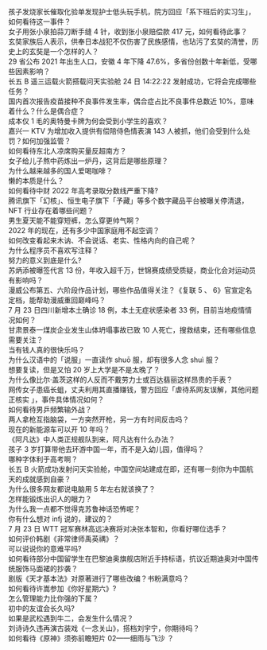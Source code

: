 孩子发烧家长催取化验单发现护士低头玩手机，院方回应「系下班后的实习生」，如何看待这一事件？  
女子用张小泉拍蒜刀断手缝 4 针，收到张小泉赔偿款 417 元，如何看待此事？  
玄奘家族后人表示，供奉日本战犯不仅伤害了民族感情，也玷污了玄奘的清誉，历史上的玄奘是一个怎样的人？  
29 省公布 2021 年出生人口，安徽 4 年下降 47.6%，多省份创数十年新低，受哪些因素影响？  
长五 B 遥三运载火箭搭载问天实验舱 24 日 14:22:22 发射成功，它将会完成哪些任务？  
国内首次报告疫苗接种不良事件发生率，偶合症占比不良事件总数近 10%，意味着什么？什么是偶合症？  
成本仅 1 毛的奥特曼卡牌为何会受到小学生的喜欢？  
嘉兴一 KTV 为增加收入提供有偿陪侍色情表演 143 人被抓，他们会受到什么处罚？如何加强监管？  
如何看待东北人凉席购买量反超南方？  
女子给儿子熬中药炼出一炉丹，这背后是哪些原理？  
为什么越来越多的国人爱喝咖啡？  
懒的本质是什么？  
如何看待中财 2022 年高考录取分数线严重下降?  
腾讯旗下「幻核」、恒生电子旗下「予藏」等多个数字藏品平台被曝关停清退，NFT 行业存在着哪些问题？  
男生夏天能不能穿短裤，怎么穿更帅气啊？  
2022 年的现在，还有多少中国家庭用不起空调？  
如何改变看起来木讷、不会说话、老实、性格内向的自己呢？  
为什么程序员不喜欢写注释？  
努力的意义到底是什么?  
苏炳添被曝签代言 13 份，年收入超千万，世锦赛成绩受质疑，商业化会对运动员有影响吗？  
漫威公布第五、六阶段作品计划，哪些作品值得关注？《复联 5 、 6》官宣定名定档，能帮助漫威重回巅峰吗？  
7 月 23 日四川新增本土确诊 18 例，本土无症状感染者 33 例，目前当地疫情情况如何？  
甘肃景泰一煤炭企业发生山体坍塌事故已致 10 人死亡，搜救结束，还有哪些信息需要关注？  
当有钱人真的很快乐吗？  
为什么汉语中的「说服」一直读作 shuō 服，却有很多人念 shuì 服？  
想要复读，但是又怕 20 岁上大学是不是太晚了？  
为什么像比尔·盖茨这样的人反而不戴劳力士或百达翡丽这样昂贵的手表？  
网传女子患癌长蛆，丈夫利用其直播赚钱，警方回应「虐待系网友误解，其他问题正核实 」，事件具体情况如何？  
如何看待男乒频繁输外战？  
两人拿枪互指脑袋，一方突然开枪，另一方有时间反击吗？  
现在的新能源车可以开 10 年吗？  
《阿凡达》中人类正规舰队到来，阿凡达有什么办法？  
孩子 3 岁打算带他去环游中国一年，而不是入幼儿园，值得吗？  
哪种字体利于高考啊？  
长五 B 火箭成功发射问天实验舱，中国空间站建成在即，还有哪一刻你为中国航天的成就感到自豪？  
为什么很多网友都说电脑用 5 年左右就该换了？  
怎样能锻炼出识人的眼力？  
为什么我一点都不觉得克苏鲁神话恐怖呢？  
你有什么想对 infj 说的，建议的？  
7 月 23 日 WTT 冠军赛林高远决赛将对决张本智和，你看好哪位选手？  
如何评价韩剧《非常律师禹英禑》？  
可以说说你的意难平吗?  
如何看待部分中国留学生在巴黎迪奥旗舰店附近手持标语，抗议近期迪奥对中国传统服饰马面裙的抄袭？  
剧版《天才基本法》对原著进行了哪些改编？书粉满意吗？  
如何看待许嵩参加《你好星期六》?  
怎么管理能力比你强的下属？  
初中的友谊会长久吗?  
如果是武松遇到牛二，会发生什么情况？  
刘诗诗久违再演古装戏《一念关山》，搭档刘宇宁，你期待吗？  
如何看待《原神》须弥前瞻短片 02——细雨与飞沙 ？  
